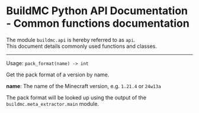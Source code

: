 # BuildMC Python API Documentation - Common functions documentation
The module `buildmc.api` is hereby referred to as `api`.  
This document details commonly used functions and classes.

---

Usage: `pack_format(name) -> int`

Get the pack format of a version by name.

**name**: The name of the Minecraft version, e.g. `1.21.4` or `24w13a`

The pack format will
be looked up using the output of the `buildmc.meta_extractor.main`
module.